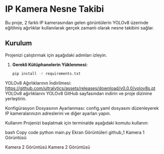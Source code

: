 # IP Kamera Nesne Takibi

Bu proje, 2 farklı IP kamerasından gelen görüntülerin YOLOv8 üzerinde eğitilmiş ağırlıklar kullanılarak gerçek zamanlı olarak nesne takibini sağlar.

## Kurulum

Projenizi çalıştırmak için aşağıdaki adımları izleyin.

1. **Gerekli Kütüphanelerin Yüklenmesi:**
   ```bash
   pip install -r requirements.txt
YOLOv8 Ağırlıklarının İndirilmesi: https://github.com/ultralytics/assets/releases/download/v0.0.0/yolov8s.pt
YOLOv8 ağırlıklarını YOLOv8 GitHub sayfasından indirin ve proje dizinine yerleştirin.

Konfigürasyon Dosyasının Ayarlanması:
config.yaml dosyasını düzenleyerek IP kameralarınızın adreslerini ve diğer ayarları yapın.

Kullanım
Projenizi başlatmak için terminalde aşağıdaki komutu kullanın:

bash
Copy code
python main.py
Ekran Görüntüleri
github_1
Kamera 1 Görüntüsü

Kamera 2 Görüntüsü
Kamera 2 Görüntüsü
